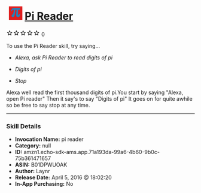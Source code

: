 # &nbsp;<img src="skill_icon" alt="Pi Reader icon" width="36"> [Pi Reader](http://alexa.amazon.com/#skills/amzn1.echo-sdk-ams.app.71a193da-99a6-4b60-9b0c-75b361471657)
![0 stars](../../images/ic_star_border_black_18dp_1x.png)![0 stars](../../images/ic_star_border_black_18dp_1x.png)![0 stars](../../images/ic_star_border_black_18dp_1x.png)![0 stars](../../images/ic_star_border_black_18dp_1x.png)![0 stars](../../images/ic_star_border_black_18dp_1x.png) 0

To use the Pi Reader skill, try saying...

* *Alexa, ask Pi Reader  to read digits of pi*

* *Digits of pi*

* *Stop*

Alexa well read the first thousand digits of pi.You start by saying "Alexa, open Pi reader" Then it say's to say "Digits of pi" It goes on for quite awhile so be free to say stop at any time.

***

### Skill Details

* **Invocation Name:** pi reader
* **Category:** null
* **ID:** amzn1.echo-sdk-ams.app.71a193da-99a6-4b60-9b0c-75b361471657
* **ASIN:** B01DPWUOAK
* **Author:** Laynr
* **Release Date:** April 5, 2016 @ 18:02:20
* **In-App Purchasing:** No
